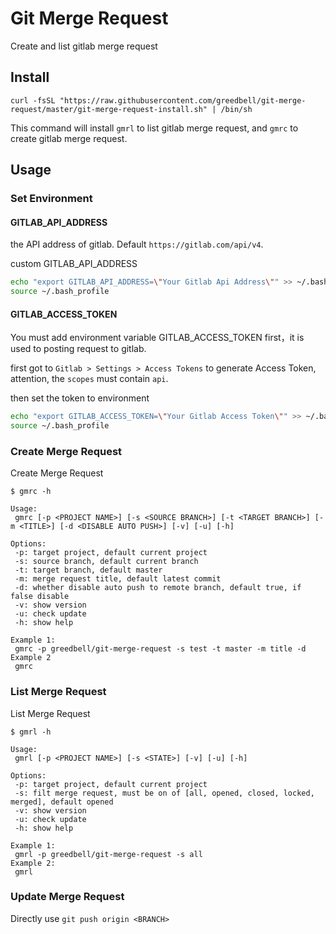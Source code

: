# Git Merge Request

Create and list gitlab merge request

## Install

```shell
curl -fsSL "https://raw.githubusercontent.com/greedbell/git-merge-request/master/git-merge-request-install.sh" | /bin/sh
```

This command will install `gmrl` to list gitlab merge request, and `gmrc` to create gitlab merge request.

## Usage

### Set Environment

#### GITLAB_API_ADDRESS

the API address of gitlab. Default `https://gitlab.com/api/v4`.

custom GITLAB_API_ADDRESS

```sh
echo "export GITLAB_API_ADDRESS=\"Your Gitlab Api Address\"" >> ~/.bash_profile
source ~/.bash_profile
```

#### GITLAB_ACCESS_TOKEN

You must add environment variable GITLAB_ACCESS_TOKEN first，it is used to posting request to gitlab.

first got to `Gitlab > Settings > Access Tokens` to generate Access Token, attention, the `scopes` must contain `api`.

then set the token to environment
```sh
echo "export GITLAB_ACCESS_TOKEN=\"Your Gitlab Access Token\"" >> ~/.bash_profile
source ~/.bash_profile
```

### Create Merge Request

Create Merge Request

```
$ gmrc -h

Usage:
 gmrc [-p <PROJECT NAME>] [-s <SOURCE BRANCH>] [-t <TARGET BRANCH>] [-m <TITLE>] [-d <DISABLE AUTO PUSH>] [-v] [-u] [-h]

Options:
 -p: target project, default current project
 -s: source branch, default current branch
 -t: target branch, default master
 -m: merge request title, default latest commit
 -d: whether disable auto push to remote branch, default true, if false disable
 -v: show version
 -u: check update
 -h: show help

Example 1:
 gmrc -p greedbell/git-merge-request -s test -t master -m title -d
Example 2
 gmrc
```

### List Merge Request

List Merge Request

```
$ gmrl -h

Usage:
 gmrl [-p <PROJECT NAME>] [-s <STATE>] [-v] [-u] [-h]

Options:
 -p: target project, default current project
 -s: filt merge request, must be on of [all, opened, closed, locked, merged], default opened
 -v: show version
 -u: check update
 -h: show help

Example 1:
 gmrl -p greedbell/git-merge-request -s all
Example 2:
 gmrl
```

### Update Merge Request

Directly use `git push origin <BRANCH>`
